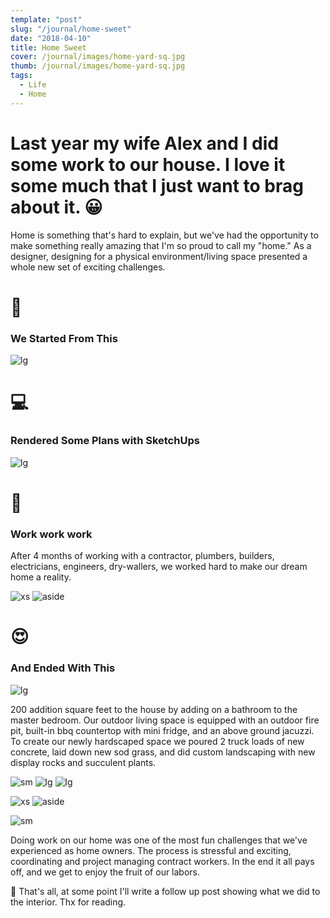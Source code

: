 ```yaml
---
template: "post"
slug: "/journal/home-sweet"
date: "2018-04-10"
title: Home Sweet
cover: /journal/images/home-yard-sq.jpg
thumb: /journal/images/home-yard-sq.jpg
tags:
  - Life
  - Home
---
```


# Last year my wife Alex and I did some work to our house. I love it some much that I just want to brag about it. 😀

Home is something that's hard to explain, but we've had the opportunity to make something really amazing that I'm so proud to call my "home." As a designer, designing for a physical environment/living space presented a whole new set of exciting challenges.

# 🔨

### We Started From This

![lg](/journal/images/home-before.jpg)

# 💻

### Rendered Some Plans with SketchUps

![lg](/journal/gif/home-vid.gif)

# 💪

### Work work work

After 4 months of working with a contractor, plumbers, builders, electricians, engineers, dry-wallers, we worked hard to make our dream home a reality.

![xs](/journal/gif/home-timelapse.gif)
![aside](/journal/gif/home-timelapse-02.gif)

# 😍

### And Ended With This

![lg](/journal/images/home-yard-sq.jpg)

200 addition square feet to the house by adding on a bathroom to the master bedroom. Our outdoor living space is equipped with an outdoor fire pit, built-in bbq countertop with mini fridge, and an above ground jacuzzi. To create our newly hardscaped space we poured 2 truck loads of new concrete, laid down new sod grass, and did custom landscaping with new display rocks and succulent plants.

![sm](/journal/images/home-full.jpg)
![lg](/journal/images/home-deck.jpg)
![lg](/journal/images/home-firepit.jpg)

![xs](/journal/images/home-kitty.jpg)
![aside](/journal/images/home-puppy.jpg)

![sm](/journal/images/home-chairs.jpg)

Doing work on our home was one of the most fun challenges that we've experienced as home owners. The process is stressful and exciting, coordinating and project managing contract workers. In the end it all pays off, and we get to enjoy the fruit of our labors.

🙂 That's all, at some point I'll write a follow up post showing what we did to the interior. Thx for reading.
